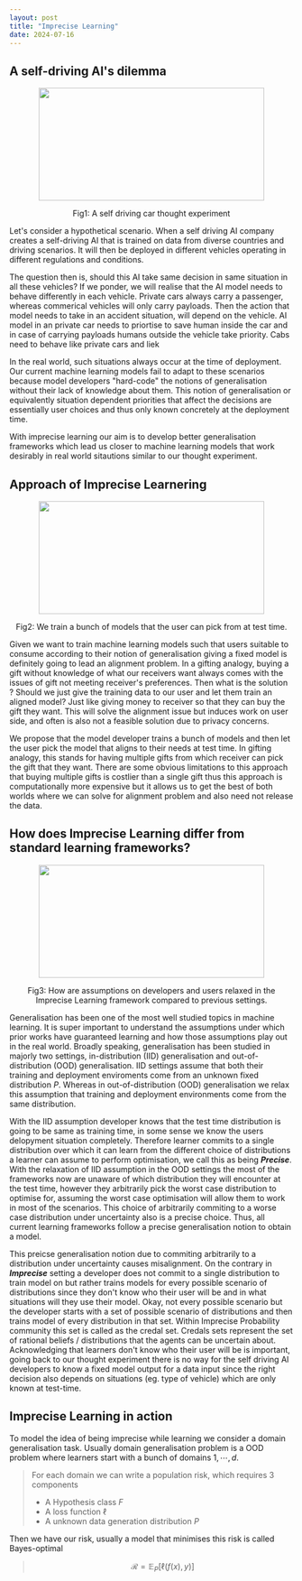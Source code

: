 ```yaml
---
layout: post
title: "Imprecise Learning"
date: 2024-07-16
---
```

## A self-driving AI's dilemma
<p align="center">
<img src="https://anurag14.github.io/blog_resources/2024-07-17/thought-1.png" width="400" height="200" />
</p>
<p align ="center">
Fig1: A self driving car thought experiment
</p>
Let's consider a hypothetical scenario. When a self driving AI company creates a self-driving AI that is trained on data from diverse countries and driving scenarios. It will then be deployed in different vehicles operating in different regulations and conditions. 

The question then is, should this AI take same decision in same situation in all these vehicles? If we ponder, we will realise that the AI model needs to behave differently in each vehicle. Private cars always carry a passenger, whereas commerical vehicles will only carry payloads. Then the action that model needs to take in an accident situation, will depend on the vehicle. AI model in an private car needs to priortise to save human inside the car and in case of carrying payloads humans outside the vehicle take priority. Cabs need to behave like private cars and liek 


In the real world, such situations always occur at the time of deployment. Our current machine learning models fail to adapt to these scenarios because model developers "hard-code" the notions of generalisation without their lack of knowledge about them. This notion of generalisation or equivalently situation dependent priorities that affect the decisions are essentially user choices and thus only known concretely at the deployment time.  

With imprecise learning our aim is to develop better generalisation frameworks which lead us closer to machine learning models that work desirably in real world sitautions similar to our thought experiment. 

## Approach of Imprecise Learnering 
<p align="center">
<img src="https://anurag14.github.io/blog_resources/2024-07-17/tldr.png" width="400" height="200" />
</p>
<p align ="center">
Fig2: We train a bunch of models that the user can pick from at test time. 
</p>

Given we want to train machine learning models such that users suitable to consume according to their notion of generalisation giving a fixed model is definitely going to lead an alignment problem. In a gifting analogy, buying a gift without knowledge of what our receivers want always comes with the issues of gift not meeting receiver's preferences. Then what is the solution ? Should we just give the training data to our user and let them train an aligned model? Just like giving money to receiver so that they can buy the gift they want. This will solve the alignment issue but induces work on user side, and often is also not a feasible solution due to privacy concerns. 

We propose that the model developer trains a bunch of models and then let the user pick the model that aligns to their needs at test time. In gifting analogy, this stands for having multiple gifts from which receiver can pick the gift that they want. There are some obvious limitations to this approach that buying multiple gifts is costlier than a single gift thus this approach is computationally more expensive but it allows us to get the best of both worlds where we can solve for alignment problem and also need not release the data. 

## How does Imprecise Learning differ from standard learning frameworks?
<p align="center">
<img src="https://anurag14.github.io/blog_resources/2024-07-17/introduction.png" width="400" height="200" />
</p>
<p align ="center">
Fig3: How are assumptions on developers and users relaxed in the Imprecise Learning framework compared to previous settings. 
</p>

Generalisation has been one of the most well studied topics in machine learning. It is super important to understand the assumptions under which prior works have guaranteed learning and how those assumptions play out in the real world. Broadly speaking, generalisation has been studied in majorly two settings, in-distribution (IID) generalisation and out-of-distribution (OOD) generalisation. IID settings assume that both their training and deployment enviroments come from an unknown fixed distribution $P$. Whereas in out-of-distribution (OOD) generalisation we relax this assumption that training and deployment environments come from the same distribution. 

With the IID assumption developer knows that the test time distribution is going to be same as training time, in some sense we know the users delopyment situation completely. Therefore learner commits to a single distribution over which it can learn from the different choice of distributions a learner can assume to perform optimisation, we call this as being **_Precise_**. With the relaxation of IID assumption in the OOD settings the most of the frameworks now are unaware of which distribution they will encounter at the test time, however they arbitrarily pick the worst case distribution to optimise for, assuming the worst case optimisation will allow them to work in most of the scenarios. This choice of arbitrarily commiting to a worse case distribution under uncertainty also is a precise choice. Thus, all current learning frameworks follow a precise generalisation notion to obtain a model. 

This preicse generalisation notion due to commiting arbitrarily to a distribution under uncertainty causes misalignment. On the contrary in **_Imprecise_** setting a developer does not commit to a single distribution to train model on but rather trains models for every possible scenario of distributions since they don't know who their user will be and in what situations will they use their model. Okay, not every possible scenario but the developer starts with a set of possible scenario of distributions and then trains model of every distribution in that set. Within Imprecise Probability community this set is called as the credal set. Credals sets represent the set of rational beliefs / distributions that the agents can be uncertain about. Acknowledging that learners don't know who their user will be is important, going back to our thought experiment there is no way for the self driving AI developers to know a fixed model output for a data input since the right decision also depends on situations (eg. type of vehicle) which are only known at test-time. 

## Imprecise Learning in action

To model the idea of being imprecise while learning we consider a domain generalisation task. Usually domain generalisation problem is a OOD problem where learners start with a bunch of domains ${1,\cdots,d}$. 
> For each domain we can write a population risk, which requires 3 components 
> - A Hypothesis class $F$
> - A loss function $\ell$
> - A unknown data generation distribution $P$

Then we have our risk, usually a model that minimises this risk is called Bayes-optimal
> $$\mathcal{R}=\mathbb{E}_{P}[\ell(f(x),y)]$$ 